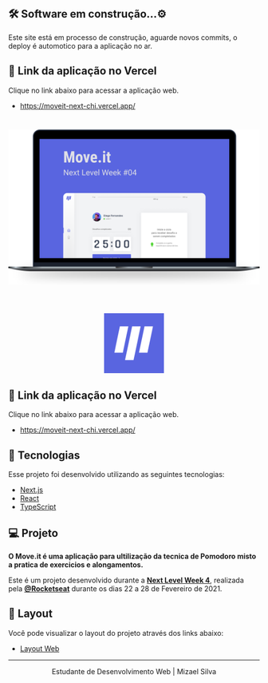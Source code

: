 
## 🛠 Software em construção...⚙

Este site está em processo de construção, aguarde novos commits, o deploy é automotico para a aplicação no ar.


## 🔗 Link da aplicação no Vercel

Clique no link abaixo para acessar a aplicação web.

- https://moveit-next-chi.vercel.app/


<h1 align="center">
    <img alt="Move.it" title="Move.it" src="./public/moveit.svg" />
</h1>

<br>

<p align="center">
  <img alt="Moveit" src="./public/icon-moveit.svg" width="120px">
</p>

## 🔗 Link da aplicação no Vercel

Clique no link abaixo para acessar a aplicação web.

- https://moveit-next-chi.vercel.app/

## 🚀 Tecnologias

Esse projeto foi desenvolvido utilizando as seguintes tecnologias:

- [Next.js](https://nextjs.org/)
- [React](https://reactjs.org)
- [TypeScript](https://www.typescriptlang.org/)

## 💻 Projeto

<strong>O Move.it é uma aplicação para ultilização da tecnica de Pomodoro misto a pratica de exercicios e alongamentos.</strong>

Este é um projeto desenvolvido durante a **[Next Level Week 4](https://nextlevelweek.com/)**, realizada pela **[@Rocketseat](https://github.com/Rocketseat)** durante os dias 22 a 28 de Fevereiro de 2021.

## 🔖 Layout

Você pode visualizar o layout do projeto através dos links abaixo:

- [Layout Web](https://www.figma.com/file/ge20pu3ofMOKoliUyKx1Nl/Move.it-1.0)

---

<p align="center">Estudante de Desenvolvimento Web | Mizael Silva</p>